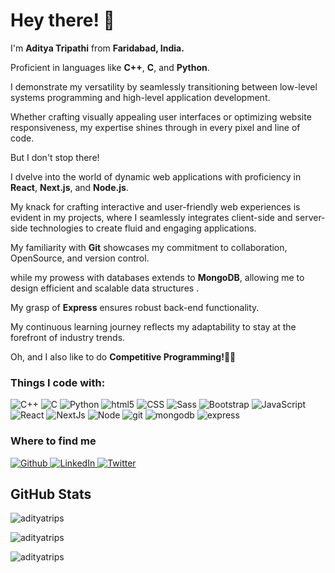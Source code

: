 <h1> Hey there! 👋 </h1>

<p> I'm <b>Aditya Tripathi</b> from <b> Faridabad, India. </b> </p>
<p>Proficient in languages like <b>C++</b>, <b>C</b>, and <b>Python</b>.</p>
<p>I demonstrate my versatility by seamlessly transitioning between low-level systems programming and high-level application development.</p>
<p>Whether crafting visually appealing user interfaces or optimizing website responsiveness, my expertise shines through in every pixel and line of code.</p>
<p>But I don't stop there!</p>
<p>I dvelve into the world of dynamic web applications with proficiency in <b>React</b>, <b>Next.js</b>, and <b>Node.js</b>.</p>
<p>My knack for crafting interactive and user-friendly web experiences is evident in my projects, where I seamlessly integrates client-side and server-side technologies to create fluid and engaging applications.</p>
<p>My familiarity with <b>Git</b> showcases my commitment to collaboration, OpenSource, and version control.</p>
<p>while my prowess with databases extends to <b>MongoDB</b>, allowing me to design efficient and scalable data structures .</p>
<p>My grasp of <b>Express</b> ensures robust back-end functionality.</p>
<p>My continuous learning journey reflects my adaptability to stay at the forefront of industry trends.</p>

<p>Oh, and I also like to do <b>Competitive Programming!</b>🙋‍♀️</p>

<h3> Things I code with: </h3>

<p>
  <img alt="C++" src="https://img.shields.io/badge/C%2B%2B-00599C?style=flat-square&logo=c%2B%2B&logoColor=white" />
  <img alt="C" src="https://img.shields.io/badge/C-00599C?style=flat-square&logo=c&logoColor=white" />
  <img alt="Python" src="https://img.shields.io/badge/Python-14354C?style=flat-square&logo=python&logoColor=white" />
  <img alt="html5" src="https://img.shields.io/badge/-HTML5-E34F26?style=flat-square&logo=html5&logoColor=white" />
  <img alt="CSS" src="https://img.shields.io/badge/CSS-239120?&style=flat-square&logo=css3&logoColor=white" />
  <img alt="Sass" src="https://img.shields.io/badge/-Sass-CC6699?style=flat-square&logo=sass&logoColor=white" />
  <img alt="Bootstrap" src="https://img.shields.io/badge/Bootstrap-563D7C?style=flat-square&logo=bootstrap&logoColor=white" />
  <img alt="JavaScript" src="https://img.shields.io/badge/JavaScript-323330?style=flat-square&logo=javascript&logoColor=F7DF1E" />
  <img alt="React" src="https://img.shields.io/badge/-React-45b8d8?style=flat-square&logo=react&logoColor=white" />
  <img alt="NextJs" src="https://img.shields.io/badge/next.js-000000?style=for-the-badge&logo=nextdotjs&logoColor=white" />
  <img alt="Node" src="https://img.shields.io/badge/-Node-6cc24a?style=flat-square&logo=node.js&logoColor=white" />
  <img alt="git" src="https://img.shields.io/badge/-Git-F05032?style=flat-square&logo=git&logoColor=white" />

  <img alt="mongodb" src="https://img.shields.io/badge/MongoDB-%234ea94b.svg?style=for-the-badge&logo=mongodb&logoColor=white"/>
  <img alt="express" src="https://img.shields.io/badge/express.js-%23404d59.svg?style=for-the-badge&logo=express&logoColor=%2361DAFB"/>
</p>

<h3>Where to find me</h3>

<p>
    <a href="https://github.com/adityatrips" target="_blank">
        <img alt="Github" src="https://img.shields.io/badge/GitHub-%2312100E.svg?&style=for-the-badge&logo=Github&logoColor=white" />
    </a> 
    <a href="https://www.linkedin.com/in/adityatripathi-at04/" target="_blank">
        <img alt="LinkedIn" src="https://img.shields.io/badge/linkedin-%230077B5.svg?&style=for-the-badge&logo=linkedin&logoColor=white" />
    </a> 
    <a href="https://twitter.com/adity04tripathi" target="_blank">
        <img alt="Twitter" src="https://img.shields.io/badge/twitter-%231DA1F2.svg?&style=for-the-badge&logo=twitter&logoColor=white" />
    </a>
</p>

<h2>GitHub Stats</h2>

<p>
    <img align="center" src="https://github-readme-stats.vercel.app/api/top-langs?username=adityatrips&show_icons=true&locale=en&layout=compact&theme=omni" alt="adityatrips" />
</p>
<p>
    <img align="center" src="https://github-readme-stats.vercel.app/api?username=adityatrips&show_icons=true&locale=en&theme=omni" alt="adityatrips" />
</p>
<p>
    <img align="center" src="https://github-readme-streak-stats.herokuapp.com/?user=adityatrips&theme=omni" alt="adityatrips" />
</p>
